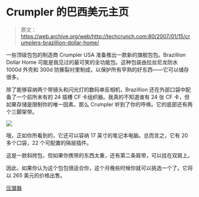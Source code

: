 # Crumpler 的巴西美元主页

> 原文：<https://web.archive.org/web/http://techcrunch.com:80/2007/01/15/crumplers-brazillion-dollar-home/>

一些顶级包包的制造商 Crumpler USA 准备推出一款新的旗舰包包。Brazillion Dollar Home 可能是我见过的最可笑的全功能包。这种包装由拉丝尼龙防水 1000d 外壳和 300d 防撕裂衬里制成，以保护所有早熟的好东西——它可以储存很多。

除了能够容纳两个带镜头和闪光灯的数码单反相机，Brazillion 还在外部口袋中配备了一个前所未有的 24 插槽 CF 卡组织器。我真的不知道谁有 24 张 CF 卡，但如果存储是限制你的唯一因素，那么 Crumpler 听到了你的呼唤。它的底部还有两个三脚架带。

![](img/7b1374a61e38115c548c7847568a538b.png)

哦，正如你所看到的，它还可以容纳 17 英寸的笔记本电脑。总而言之，它有 20 多个口袋，22 个可配置的隔层插件。

这是一款斜挎包，但如果你携带的东西太重，还有第二条肩带，可以挂在双肩上。

因此，如果你认为这个包包很适合你，这个月晚些时候你就可以挑选一个了。它将以 265 美元的价格出售。

[压皱器](https://web.archive.org/web/20141119105230/http://www.crumplerbags.com/)